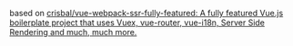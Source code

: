 
based on [crisbal/vue\-webpack\-ssr\-fully\-featured: A fully featured Vue\.js boilerplate project that uses Vuex, vue\-router, vue\-i18n, Server Side Rendering and much, much more\.](https://github.com/crisbal/vue-webpack-ssr-fully-featured)
